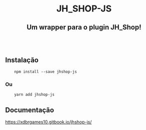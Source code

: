 <div align="center">
    <p>
        <h1>JH_SHOP-JS</h1>
    <p>
    <p>
        <h2>Um wrapper para o plugin JH_Shop!</h2>
    </p>
    <br />
    <br />
</div>

## Instalação
```
    npm install --save jhshop-js
```
<h3>Ou</h3>

```
    yarn add jhshop-js
```

## Documentação
https://xdbrgames10.gitbook.io/jhshop-js/